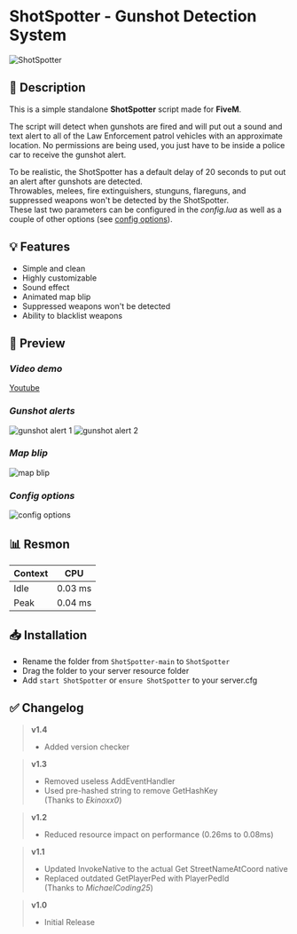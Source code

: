 # **ShotSpotter - Gunshot Detection System**
![ShotSpotter](https://user-images.githubusercontent.com/79053058/194764544-9004a442-696d-4ac1-9682-7d68132042d5.png)

## :bookmark_tabs: **Description** 
This is a simple standalone **ShotSpotter** script made for **FiveM**.  

The script will detect when gunshots are fired and will put out a sound and text alert to all of the Law Enforcement patrol vehicles with an approximate location.
No permissions are being used, you just have to be inside a police car to receive the gunshot alert.  

To be realistic, the ShotSpotter has a default delay of 20 seconds to put out an alert after gunshots are detected.  
Throwables, melees, fire extinguishers, stunguns, flareguns, and suppressed weapons won't be detected by the ShotSpotter.  
These last two parameters can be configured in the *config.lua* as well as a couple of other options (see [config options](https://github.com/ItzEndah/ShotSpotter#config-options)).  

## :bulb: **Features** 
- Simple and clean 
- Highly customizable 
- Sound effect 
- Animated map blip 
- Suppressed weapons won't be detected 
- Ability to blacklist weapons 

## :eyes: **Preview** 
### *Video demo*
[Youtube](https://youtu.be/bIVGg95TFsY)

### *Gunshot alerts*
![gunshot alert 1](https://i.imgur.com/5yV9NSq.png)
![gunshot alert 2](https://i.imgur.com/euOSLHr.png)

### *Map blip*
![map blip](https://i.imgur.com/VDzuUtg.gif)

### *Config options*
![config options](https://user-images.githubusercontent.com/79053058/185755495-66d9df76-b55a-4c89-9817-3ebcf7709d76.png)

## :bar_chart: **Resmon**
| Context | CPU |
| ------------- | ------------- |
| Idle  | 0.03 ms  |
| Peak  | 0.04 ms  |

## :inbox_tray: **Installation**
- Rename the folder from `ShotSpotter-main` to `ShotSpotter`
- Drag the folder to your server resource folder
- Add `start ShotSpotter` or `ensure ShotSpotter` to your server.cfg 

## :white_check_mark: **Changelog**
> **v1.4**
> - Added version checker

> **v1.3**
> - Removed useless AddEventHandler 
> - Used pre-hashed string to remove GetHashKey  
> (Thanks to *Ekinoxx0*)

> **v1.2**
> - Reduced resource impact on performance (0.26ms to 0.08ms)

> **v1.1** 
> - Updated InvokeNative to the actual Get StreetNameAtCoord native
> - Replaced outdated GetPlayerPed with PlayerPedId  
> (Thanks to *MichaelCoding25*)

> **v1.0**
> - Initial Release 
